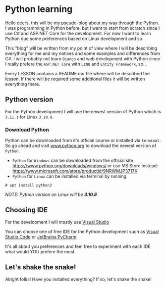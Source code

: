 # Python learning

Hello deers, this will be my pseudo-blog about my way through the Python. I was programming in Python before, but I want to start from scratch since I use C# and ASP.NET Core for the development. For now I want to learn Python due some preferences based on Linux development and so. 

This "blog" will be written from my point of view where I will be describing everything for me and my notices and some examples and differences from C#. I will probably not learn `Django` and web development with Python since I really prefere the `ASP.NET Core` with `LINQ` and `Entity Framework`, so...

Every LESSON contains a README.md file where will be described the lesson. If there will be required some additional files it will be written everything there.

## Python version

For the Python development I will use the newest version of Python which is `3.11.1` for Linux `3.10.8`. 

### Download Python

Python can be downloaded from it's official course or installed via `terminal`. So go ahead and visit www.python.org to download the newest version of `Python`.

- `Python` for `Windows` can be downloaded from the official site https://www.python.org/downloads/windows/ or use MS Store instead: https://www.microsoft.com/store/productId/9NRWMJP3717K
- `Python` for `Linux` can be installed via terminal by running 

```
# apt install python3
```

*NOTE: Python version on Linux will be **3.10.8***

## Choosing IDE

For the development I will mostly use [Visual Studio](https://visualstudio.microsoft.com/)

You can choose one of free IDE for the Python development such as [Visual Studio Code](https://code.visualstudio.com/) or [JetBrains PyCharm](https://www.jetbrains.com/pycharm/)

It's all about you preferences and feel free to experiment with each IDE what would YOU prefere the most.


## Let's shake the snake!

Alright folks! Have you installed everything? If so, let's shake the snake!
